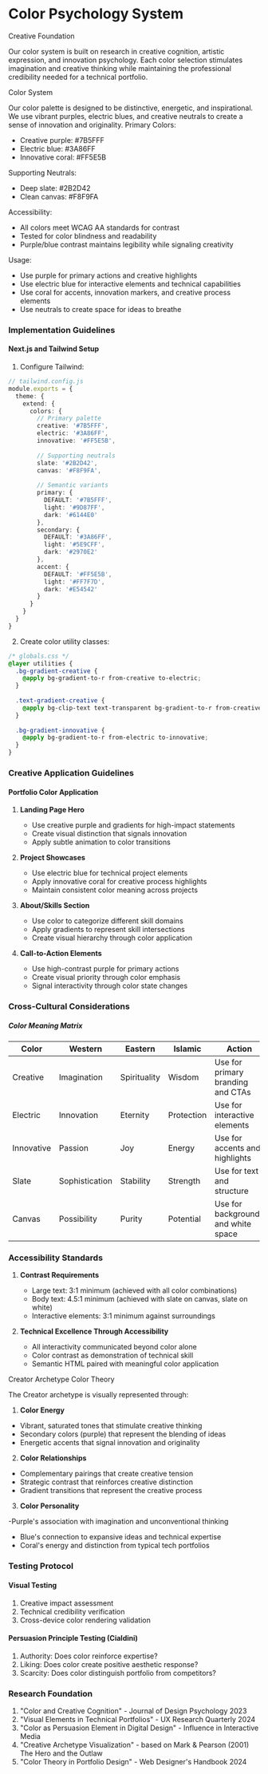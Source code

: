 # Color Psychology System

Creative Foundation

Our color system is built on research in creative cognition, artistic expression, and innovation psychology. Each color selection stimulates imagination and creative thinking while maintaining the professional credibility needed for a technical portfolio.

Color System

Our color palette is designed to be distinctive, energetic, and inspirational. We use vibrant purples, electric blues, and creative neutrals to create a sense of innovation and originality.
Primary Colors:

- Creative purple: #7B5FFF
- Electric blue: #3A86FF
- Innovative coral: #FF5E5B

Supporting Neutrals:

- Deep slate: #2B2D42
- Clean canvas: #F8F9FA

Accessibility:

- All colors meet WCAG AA standards for contrast
- Tested for color blindness and readability
- Purple/blue contrast maintains legibility while signaling creativity

Usage:

- Use purple for primary actions and creative highlights
- Use electric blue for interactive elements and technical capabilities
- Use coral for accents, innovation markers, and creative process elements
- Use neutrals to create space for ideas to breathe

### Implementation Guidelines

#### Next.js and Tailwind Setup

1. Configure Tailwind:
```typescript
// tailwind.config.js
module.exports = {
  theme: {
    extend: {
      colors: {
        // Primary palette
        creative: '#7B5FFF',
        electric: '#3A86FF',
        innovative: '#FF5E5B',
        
        // Supporting neutrals
        slate: '#2B2D42',
        canvas: '#F8F9FA',
        
        // Semantic variants
        primary: {
          DEFAULT: '#7B5FFF',
          light: '#9D87FF',
          dark: '#6144E0'
        },
        secondary: {
          DEFAULT: '#3A86FF',
          light: '#5E9CFF',
          dark: '#2970E2'
        },
        accent: {
          DEFAULT: '#FF5E5B',
          light: '#FF7F7D',
          dark: '#E54542'
        }
      }
    }
  }
}
```

2. Create color utility classes:
```css
/* globals.css */
@layer utilities {
  .bg-gradient-creative {
    @apply bg-gradient-to-r from-creative to-electric;
  }
  
  .text-gradient-creative {
    @apply bg-clip-text text-transparent bg-gradient-to-r from-creative to-electric;
  }
  
  .bg-gradient-innovative {
    @apply bg-gradient-to-r from-electric to-innovative;
  }
}
```

### Creative Application Guidelines

#### Portfolio Color Application
1. **Landing Page Hero**
   - Use creative purple and gradients for high-impact statements
   - Create visual distinction that signals innovation
   - Apply subtle animation to color transitions

2. **Project Showcases**
   - Use electric blue for technical project elements
   - Apply innovative coral for creative process highlights
   - Maintain consistent color meaning across projects

3. **About/Skills Section**
   - Use color to categorize different skill domains
   - Apply gradients to represent skill intersections
   - Create visual hierarchy through color application

4. **Call-to-Action Elements**
   - Use high-contrast purple for primary actions
   - Create visual priority through color emphasis
   - Signal interactivity through color state changes

### Cross-Cultural Considerations

##### Color Meaning Matrix
| Color     | Western        | Eastern        | Islamic        | Action                                  |
|-----------|----------------|----------------|----------------|----------------------------------------|
| Creative  | Imagination    | Spirituality   | Wisdom         | Use for primary branding and CTAs       |
| Electric  | Innovation     | Eternity       | Protection     | Use for interactive elements            |
| Innovative| Passion        | Joy            | Energy         | Use for accents and highlights          |
| Slate     | Sophistication | Stability      | Strength       | Use for text and structure              |
| Canvas    | Possibility    | Purity         | Potential      | Use for backgrounds and white space     |

### Accessibility Standards

1. **Contrast Requirements**
   - Large text: 3:1 minimum (achieved with all color combinations)
   - Body text: 4.5:1 minimum (achieved with slate on canvas, slate on white)
   - Interactive elements: 3:1 minimum against surroundings

2. **Technical Excellence Through Accessibility**
   - All interactivity communicated beyond color alone
   - Color contrast as demonstration of technical skill
   - Semantic HTML paired with meaningful color application

Creator Archetype Color Theory

The Creator archetype is visually represented through:

1. **Color Energy**
  - Vibrant, saturated tones that stimulate creative thinking
  - Secondary colors (purple) that represent the blending of ideas
  - Energetic accents that signal innovation and originality


2. **Color Relationships** 

  - Complementary pairings that create creative tension
  - Strategic contrast that reinforces creative distinction
  - Gradient transitions that represent the creative process


3. **Color Personality** 

  -Purple's association with imagination and unconventional thinking
  - Blue's connection to expansive ideas and technical expertise
  - Coral's energy and distinction from typical tech portfolios

### Testing Protocol

#### Visual Testing
1. Creative impact assessment
2. Technical credibility verification
3. Cross-device color rendering validation

#### Persuasion Principle Testing (Cialdini)
1. Authority: Does color reinforce expertise?
2. Liking: Does color create positive aesthetic response?
3. Scarcity: Does color distinguish portfolio from competitors?

### Research Foundation

1. "Color and Creative Cognition" - Journal of Design Psychology 2023
2. "Visual Elements in Technical Portfolios" - UX Research Quarterly 2024
3. "Color as Persuasion Element in Digital Design" - Influence in Interactive Media
4. "Creative Archetype Visualization" - based on Mark & Pearson (2001) The Hero and the Outlaw
5. "Color Theory in Portfolio Design" - Web Designer's Handbook 2024 